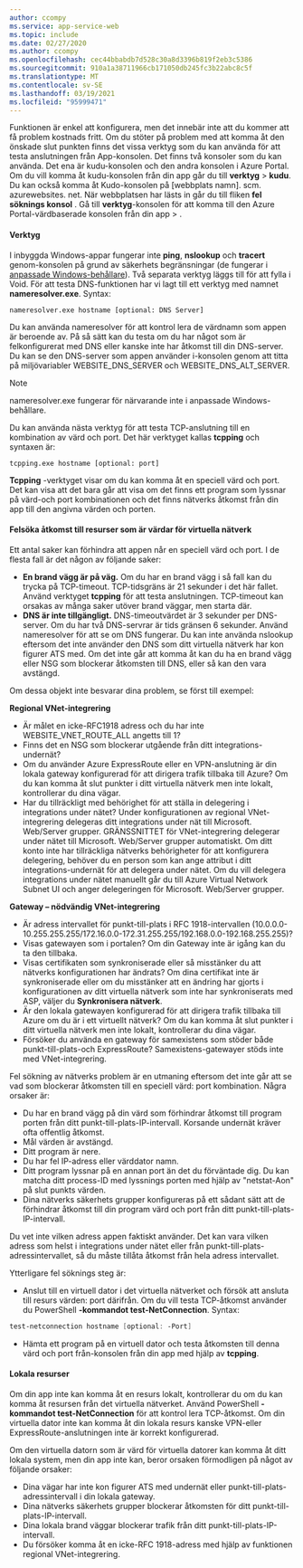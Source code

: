 ```yaml
---
author: ccompy
ms.service: app-service-web
ms.topic: include
ms.date: 02/27/2020
ms.author: ccompy
ms.openlocfilehash: cec44bbabdb7d528c30a8d3396b819f2eb3c5386
ms.sourcegitcommit: 910a1a38711966cb171050db245fc3b22abc8c5f
ms.translationtype: MT
ms.contentlocale: sv-SE
ms.lasthandoff: 03/19/2021
ms.locfileid: "95999471"
---
```

Funktionen är enkel att konfigurera, men det innebär inte att du kommer att få problem kostnads fritt. Om du stöter på problem med att komma åt den önskade slut punkten finns det vissa verktyg som du kan använda för att testa anslutningen från App-konsolen. Det finns två konsoler som du kan använda. Det ena är kudu-konsolen och den andra konsolen i Azure Portal. Om du vill komma åt kudu-konsolen från din app går du till **verktyg**  >  **kudu**. Du kan också komma åt Kudo-konsolen på [webbplats namn]. scm. azurewebsites. net. När webbplatsen har lästs in går du till fliken **fel söknings konsol** . Gå till **verktyg**-konsolen för att komma till den Azure Portal-värdbaserade konsolen från din app  >  .

#### <a name="tools"></a>Verktyg
I inbyggda Windows-appar fungerar inte **ping**, **nslookup** och **tracert** genom-konsolen på grund av säkerhets begränsningar (de fungerar i [anpassade Windows-behållare](../articles/app-service/quickstart-custom-container.md)). Två separata verktyg läggs till för att fylla i Void. För att testa DNS-funktionen har vi lagt till ett verktyg med namnet **nameresolver.exe**. Syntax:

```console
nameresolver.exe hostname [optional: DNS Server]
```

Du kan använda nameresolver för att kontrol lera de värdnamn som appen är beroende av. På så sätt kan du testa om du har något som är felkonfigurerat med DNS eller kanske inte har åtkomst till din DNS-server. Du kan se den DNS-server som appen använder i-konsolen genom att titta på miljövariabler WEBSITE_DNS_SERVER och WEBSITE_DNS_ALT_SERVER.

> [!NOTE]
> nameresolver.exe fungerar för närvarande inte i anpassade Windows-behållare.
>

Du kan använda nästa verktyg för att testa TCP-anslutning till en kombination av värd och port. Det här verktyget kallas **tcpping** och syntaxen är:

```console
tcpping.exe hostname [optional: port]
```

**Tcpping** -verktyget visar om du kan komma åt en speciell värd och port. Det kan visa att det bara går att visa om det finns ett program som lyssnar på värd-och port kombinationen och det finns nätverks åtkomst från din app till den angivna värden och porten.

#### <a name="debug-access-to-virtual-network-hosted-resources"></a>Felsöka åtkomst till resurser som är värdar för virtuella nätverk
Ett antal saker kan förhindra att appen når en speciell värd och port. I de flesta fall är det någon av följande saker:

* **En brand vägg är på väg.** Om du har en brand vägg i så fall kan du trycka på TCP-timeout. TCP-tidsgräns är 21 sekunder i det här fallet. Använd verktyget **tcpping** för att testa anslutningen. TCP-timeout kan orsakas av många saker utöver brand väggar, men starta där.
* **DNS är inte tillgängligt.** DNS-timeoutvärdet är 3 sekunder per DNS-server. Om du har två DNS-servrar är tids gränsen 6 sekunder. Använd nameresolver för att se om DNS fungerar. Du kan inte använda nslookup eftersom det inte använder den DNS som ditt virtuella nätverk har kon figurer ATS med. Om det inte går att komma åt kan du ha en brand vägg eller NSG som blockerar åtkomsten till DNS, eller så kan den vara avstängd.

Om dessa objekt inte besvarar dina problem, se först till exempel:

**Regional VNet-integrering**
* Är målet en icke-RFC1918 adress och du har inte WEBSITE_VNET_ROUTE_ALL angetts till 1?
* Finns det en NSG som blockerar utgående från ditt integrations-undernät?
* Om du använder Azure ExpressRoute eller en VPN-anslutning är din lokala gateway konfigurerad för att dirigera trafik tillbaka till Azure? Om du kan komma åt slut punkter i ditt virtuella nätverk men inte lokalt, kontrollerar du dina vägar.
* Har du tillräckligt med behörighet för att ställa in delegering i integrations under nätet? Under konfigurationen av regional VNet-integrering delegeras ditt integrations under nät till Microsoft. Web/Server grupper. GRÄNSSNITTET för VNet-integrering delegerar under nätet till Microsoft. Web/Server grupper automatiskt. Om ditt konto inte har tillräckliga nätverks behörigheter för att konfigurera delegering, behöver du en person som kan ange attribut i ditt integrations-undernät för att delegera under nätet. Om du vill delegera integrations under nätet manuellt går du till Azure Virtual Network Subnet UI och anger delegeringen för Microsoft. Web/Server grupper.

**Gateway – nödvändig VNet-integrering**
* Är adress intervallet för punkt-till-plats i RFC 1918-intervallen (10.0.0.0-10.255.255.255/172.16.0.0-172.31.255.255/192.168.0.0-192.168.255.255)?
* Visas gatewayen som i portalen? Om din Gateway inte är igång kan du ta den tillbaka.
* Visas certifikaten som synkroniserade eller så misstänker du att nätverks konfigurationen har ändrats?  Om dina certifikat inte är synkroniserade eller om du misstänker att en ändring har gjorts i konfigurationen av ditt virtuella nätverk som inte har synkroniserats med ASP, väljer du **Synkronisera nätverk**.
* Är den lokala gatewayen konfigurerad för att dirigera trafik tillbaka till Azure om du är i ett virtuellt nätverk? Om du kan komma åt slut punkter i ditt virtuella nätverk men inte lokalt, kontrollerar du dina vägar.
* Försöker du använda en gateway för samexistens som stöder både punkt-till-plats-och ExpressRoute? Samexistens-gatewayer stöds inte med VNet-integrering.

Fel sökning av nätverks problem är en utmaning eftersom det inte går att se vad som blockerar åtkomsten till en speciell värd: port kombination. Några orsaker är:

* Du har en brand vägg på din värd som förhindrar åtkomst till program porten från ditt punkt-till-plats-IP-intervall. Korsande undernät kräver ofta offentlig åtkomst.
* Mål värden är avstängd.
* Ditt program är nere.
* Du har fel IP-adress eller värddator namn.
* Ditt program lyssnar på en annan port än det du förväntade dig. Du kan matcha ditt process-ID med lyssnings porten med hjälp av "netstat-Aon" på slut punkts värden.
* Dina nätverks säkerhets grupper konfigureras på ett sådant sätt att de förhindrar åtkomst till din program värd och port från ditt punkt-till-plats-IP-intervall.

Du vet inte vilken adress appen faktiskt använder. Det kan vara vilken adress som helst i integrations under nätet eller från punkt-till-plats-adressintervallet, så du måste tillåta åtkomst från hela adress intervallet.

Ytterligare fel söknings steg är:

* Anslut till en virtuell dator i det virtuella nätverket och försök att ansluta till resurs värden: port därifrån. Om du vill testa TCP-åtkomst använder du PowerShell **-kommandot test-NetConnection**. Syntax:

```powershell
test-netconnection hostname [optional: -Port]
```

* Hämta ett program på en virtuell dator och testa åtkomsten till denna värd och port från-konsolen från din app med hjälp av **tcpping**.

#### <a name="on-premises-resources"></a>Lokala resurser ####

Om din app inte kan komma åt en resurs lokalt, kontrollerar du om du kan komma åt resursen från det virtuella nätverket. Använd PowerShell **-kommandot test-NetConnection** för att kontrol lera TCP-åtkomst. Om din virtuella dator inte kan komma åt din lokala resurs kanske VPN-eller ExpressRoute-anslutningen inte är korrekt konfigurerad.

Om den virtuella datorn som är värd för virtuella datorer kan komma åt ditt lokala system, men din app inte kan, beror orsaken förmodligen på något av följande orsaker:

* Dina vägar har inte kon figurer ATS med undernät eller punkt-till-plats-adressintervall i din lokala gateway.
* Dina nätverks säkerhets grupper blockerar åtkomsten för ditt punkt-till-plats-IP-intervall.
* Dina lokala brand väggar blockerar trafik från ditt punkt-till-plats-IP-intervall.
* Du försöker komma åt en icke-RFC 1918-adress med hjälp av funktionen regional VNet-integrering.
